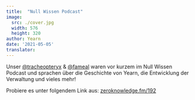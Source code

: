 ```yaml
---
title:  "Null Wissen Podcast"
image:
  src: ./cover.jpg
  width: 576
  height: 320
author: Yearn
date: '2021-05-05'
translator:
---
```


Unser [@tracheopteryx](https://twitter.com/tracheopteryx) & [@fameal](https://twitter.com/fameal) waren vor kurzem im Null Wissen Podcast und sprachen über die Geschichte von Yearn, die Entwicklung der Verwaltung und vieles mehr!

Probiere es unter folgendem Link aus:
[zeroknowledge.fm/192](https://www.zeroknowledge.fm/192)